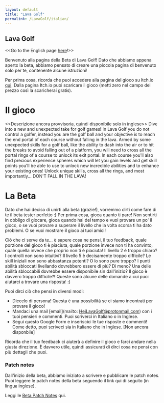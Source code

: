 ```yaml
---
layout: default
title: "Lava Golf"
permalink: /LavaGolf/italian/
---
```

## Lava Golf
<<Go to the English page [here](https://artanisx.github.io/LavaGolf/LavaGolf)!>>

Benvenuto alla pagina della Beta di Lava Golf! Dato che abbiamo appena aperto la beta, abbiamo pensato di creare una piccola pagina di benvenuto solo per te, contenente alcune istruzioni!

Per prima cosa, ricorda che puoi accedere alla pagina del gioco su Itch.io [qui](https://artanisx.itch.io/lava-golf). Dalla pagina Itch.io puoi scaricare il gioco (metti zero nel campo del prezzo così la scaricherai gratis).

# Il gioco
<<Descrizione ancora provvisoria, quindi disponibile solo in inglese>>
Dive into a new and unexpected take for golf games! In Lava Golf you do not control a golfer, instead you are the golf ball and your objective is to reach the end portal of each course without falling in the lava.
Armed by some unexpected skills for a golf ball, like the ability to dash into the air or to hit the breaks to avoid falling out of a platform, you will need to cross all the portal rings of a course to unlock its exit portal. In each course you'll also find precious experience spheres which will let you gain levels and get skill points you'll be able to use to unlock new incredible abilities and to enhance your existing ones!
Unlock unique skills, cross all the rings, and most importantly... DON'T FALL IN THE LAVA!

# La Beta
Dato che hai deciso di unirti alla beta (grazie!), vorremmo dirti come fare di te il beta tester perfetto :)
Per prima cosa, gioca quanto ti pare! Non sentirti in obbligo di giocare, gioca quando hai del tempo e vuoi provare un po' il gioco, o se vuoi provare a superare il livello che la volta scorsa ti ha dato problemi. O se vuoi mostrare il gioco ai tuoi amici!

Ciò che ci serve da te... è sapere cosa ne pensi, il tuo feedback, quale porzione del gioco ti è piaciuta, quale porzione invece non ti ha convinto, quale quella invece che proprio non ti è piaciuta! Il livello 2 è troppo chiaro? I controlli non sono intuitivi? Il livello 5 è decisamente troppo difficile? Le skill iniziali non sono abbastanza potenti? O lo sono pure troppo? I punti abilità sbloccati livellando dovrebbero essere di più? Di meno? Una delle abilità sbloccabili dovrebbe essere disponibile sin dall'inizio? Il gioco è davvero troppo difficile?! Queste sono alcune delle domande a cui puoi aiutarci a trovare una risposta! :)

Puoi dirci ciò che pensi in diversi modi:
* Diccelo di persona! Questa è una possibilità se ci siamo incontrati per provare il gioco!
* Mandaci una mail [email](mailto: HeiLavaGolf@protonmail.com) con i tuoi pensieri e commenti. Puoi scriverci in Italiano o in Inglese.
* Segui questo Google Form e inseriscici le tue risposte e commenti! Come detto, puoi scriveci sia in Italiano che in Inglese. [Non ancora disponbile] 

Ricorda che il tuo feedback ci aiuterà a definire il gioco e farci andare nella giusta direzione. È davvero utile, quindi assicurati di dirci cosa ne pensi con più dettagli che puoi.


### Patch notes
Dall'inizio della beta, abbiamo iniziato a scrivere e pubblicare le patch notes. Puoi leggere le patch notes della beta seguendo il link qui di seguito (in lingua inglese).

 Leggi le [Beta Patch Notes](https://artanisx.github.io/LavaGolf/beta-patch-notes) qui.
